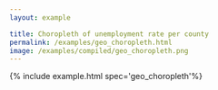 ```yaml
---
layout: example

title: Choropleth of unemployment rate per county
permalink: /examples/geo_choropleth.html
image: /examples/compiled/geo_choropleth.png
---
```




{% include example.html spec='geo_choropleth'%}
